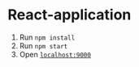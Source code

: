 # React-application

1) Run `npm install`
2) Run `npm start`
3) Open [`localhost:9000`][1]

[1]:http://localhost:9000
